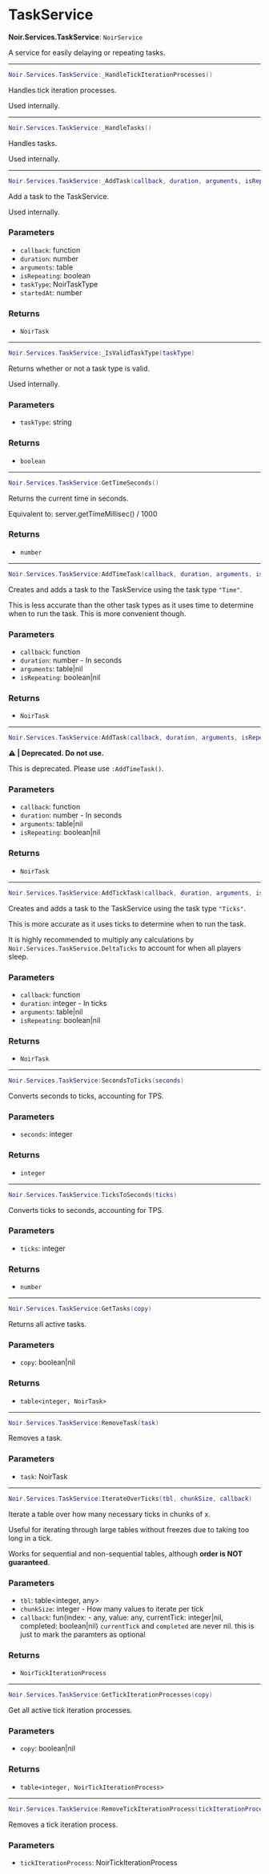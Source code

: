 # TaskService

**Noir.Services.TaskService**: `NoirService`

A service for easily delaying or repeating tasks.

---

```lua
Noir.Services.TaskService:_HandleTickIterationProcesses()
```
Handles tick iteration processes.

Used internally.

---

```lua
Noir.Services.TaskService:_HandleTasks()
```
Handles tasks.

Used internally.

---

```lua
Noir.Services.TaskService:_AddTask(callback, duration, arguments, isRepeating, taskType, startedAt)
```
Add a task to the TaskService.

Used internally.

### Parameters
- `callback`: function
- `duration`: number
- `arguments`: table
- `isRepeating`: boolean
- `taskType`: NoirTaskType
- `startedAt`: number
### Returns
- `NoirTask`

---

```lua
Noir.Services.TaskService:_IsValidTaskType(taskType)
```
Returns whether or not a task type is valid.

Used internally.

### Parameters
- `taskType`: string
### Returns
- `boolean`

---

```lua
Noir.Services.TaskService:GetTimeSeconds()
```
Returns the current time in seconds.

Equivalent to: server.getTimeMillisec() / 1000

### Returns
- `number`

---

```lua
Noir.Services.TaskService:AddTimeTask(callback, duration, arguments, isRepeating)
```
Creates and adds a task to the TaskService using the task type `"Time"`.

This is less accurate than the other task types as it uses time to determine when to run the task. This is more convenient though.

### Parameters
- `callback`: function
- `duration`: number - In seconds
- `arguments`: table|nil
- `isRepeating`: boolean|nil
### Returns
- `NoirTask`

---

```lua
Noir.Services.TaskService:AddTask(callback, duration, arguments, isRepeating)
```
**⚠️ | Deprecated. Do not use.**

This is deprecated. Please use `:AddTimeTask()`.

### Parameters
- `callback`: function
- `duration`: number - In seconds
- `arguments`: table|nil
- `isRepeating`: boolean|nil
### Returns
- `NoirTask`

---

```lua
Noir.Services.TaskService:AddTickTask(callback, duration, arguments, isRepeating)
```
Creates and adds a task to the TaskService using the task type `"Ticks"`.

This is more accurate as it uses ticks to determine when to run the task.

It is highly recommended to multiply any calculations by `Noir.Services.TaskService.DeltaTicks` to account for when all players sleep.

### Parameters
- `callback`: function
- `duration`: integer - In ticks
- `arguments`: table|nil
- `isRepeating`: boolean|nil
### Returns
- `NoirTask`

---

```lua
Noir.Services.TaskService:SecondsToTicks(seconds)
```
Converts seconds to ticks, accounting for TPS.

### Parameters
- `seconds`: integer
### Returns
- `integer`

---

```lua
Noir.Services.TaskService:TicksToSeconds(ticks)
```
Converts ticks to seconds, accounting for TPS.

### Parameters
- `ticks`: integer
### Returns
- `number`

---

```lua
Noir.Services.TaskService:GetTasks(copy)
```
Returns all active tasks.

### Parameters
- `copy`: boolean|nil
### Returns
- `table<integer, NoirTask>`

---

```lua
Noir.Services.TaskService:RemoveTask(task)
```
Removes a task.

### Parameters
- `task`: NoirTask

---

```lua
Noir.Services.TaskService:IterateOverTicks(tbl, chunkSize, callback)
```
Iterate a table over how many necessary ticks in chunks of x.

Useful for iterating through large tables without freezes due to taking too long in a tick.

Works for sequential and non-sequential tables, although **order is NOT guaranteed**.

### Parameters
- `tbl`: table<integer, any>
- `chunkSize`: integer - How many values to iterate per tick
- `callback`: fun(index: - any, value: any, currentTick: integer|nil, completed: boolean|nil) `currentTick` and `completed` are never nil. this is just to mark the paramters as optional
### Returns
- `NoirTickIterationProcess`

---

```lua
Noir.Services.TaskService:GetTickIterationProcesses(copy)
```
Get all active tick iteration processes.

### Parameters
- `copy`: boolean|nil
### Returns
- `table<integer, NoirTickIterationProcess>`

---

```lua
Noir.Services.TaskService:RemoveTickIterationProcess(tickIterationProcess)
```
Removes a tick iteration process.

### Parameters
- `tickIterationProcess`: NoirTickIterationProcess